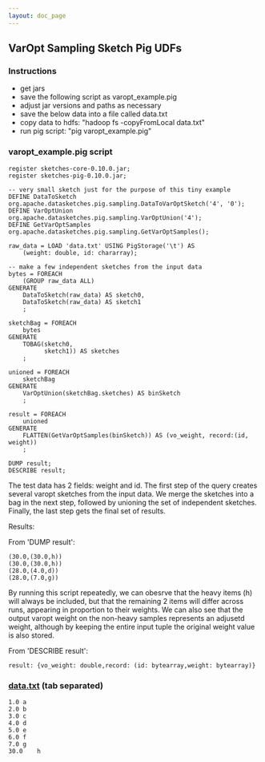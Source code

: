 ```yaml
---
layout: doc_page
---
```


## VarOpt Sampling Sketch Pig UDFs

### Instructions

* get jars
* save the following script as varopt_example.pig
* adjust jar versions and paths as necessary
* save the below data into a file called data.txt
* copy data to hdfs: "hadoop fs -copyFromLocal data.txt"
* run pig script: "pig varopt_example.pig"

### varopt_example.pig script

    register sketches-core-0.10.0.jar;
    register sketches-pig-0.10.0.jar;

    -- very small sketch just for the purpose of this tiny example
    DEFINE DataToSketch org.apache.datasketches.pig.sampling.DataToVarOptSketch('4', '0');
    DEFINE VarOptUnion org.apache.datasketches.pig.sampling.VarOptUnion('4');
    DEFINE GetVarOptSamples org.apache.datasketches.pig.sampling.GetVarOptSamples();

    raw_data = LOAD 'data.txt' USING PigStorage('\t') AS
        (weight: double, id: chararray);

    -- make a few independent sketches from the input data
    bytes = FOREACH
        (GROUP raw_data ALL)
    GENERATE
        DataToSketch(raw_data) AS sketch0,
        DataToSketch(raw_data) AS sketch1
        ;

    sketchBag = FOREACH
        bytes
    GENERATE
        TOBAG(sketch0,
              sketch1)) AS sketches
        ;

    unioned = FOREACH
        sketchBag
    GENERATE
        VarOptUnion(sketchBag.sketches) AS binSketch
        ;

    result = FOREACH
        unioned
    GENERATE
        FLATTEN(GetVarOptSamples(binSketch)) AS (vo_weight, record:(id, weight))
        ;

    DUMP result;
    DESCRIBE result;

The test data has 2 fields: weight and id. The first step of the query creates several varopt sketches from the input data. We merge the sketches into a bag in the next step, followed by unioning the set of independent sketches. Finally, the last step gets the final set of results.

Results:

From 'DUMP result':

    (30.0,(30.0,h))
    (30.0,(30.0,h))
    (28.0,(4.0,d))
    (28.0,(7.0,g))

By running this script repeatedly, we can obesrve that the heavy items
(h) will always be included, but that the remaining 2 items will
differ across runs, appearing in proportion to their weights. We can
also see that the output varopt weight on the non-heavy samples
represents an adjusetd weight, although by keeping the entire input
tuple the original weight value is also stored.

From 'DESCRIBE result':

    result: {vo_weight: double,record: (id: bytearray,weight: bytearray)}

### [data.txt]({{site.docs_dir}}/Sampling/data.txt) (tab separated)
    1.0	a
    2.0	b
    3.0	c
    4.0	d
    5.0	e
    6.0	f
    7.0	g
    30.0	h
